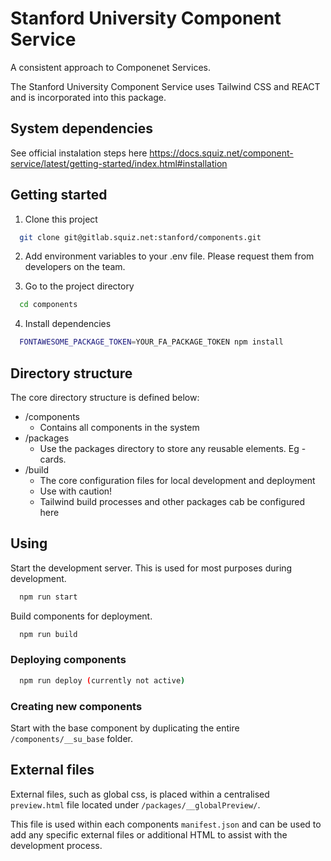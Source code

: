 
# Stanford University Component Service

A consistent approach to Componenet Services.

The Stanford University Component Service uses Tailwind CSS and REACT and is incorporated into this package.


## System dependencies
See official instalation steps here 
https://docs.squiz.net/component-service/latest/getting-started/index.html#installation

## Getting started

1. Clone this project

```bash
  git clone git@gitlab.squiz.net:stanford/components.git
```

2. Add environment variables to your .env file. Please request them from developers on the team.

3. Go to the project directory

```bash
  cd components
```

4. Install dependencies

```bash
  FONTAWESOME_PACKAGE_TOKEN=YOUR_FA_PACKAGE_TOKEN npm install
```

## Directory structure
The core directory structure is defined below:
- /components
  - Contains all components in the system
- /packages
  - Use the packages directory to store any reusable elements. Eg - cards.
- /build
  - The core configuration files for local development and deployment
  - Use with caution!
  - Tailwind build processes and other packages cab be configured here


## Using

Start the development server. This is used for most purposes during development.

```bash
  npm run start
```

Build components for deployment.

```bash
  npm run build
```

### Deploying components <Not finalised>

```bash
  npm run deploy (currently not active)
```

### Creating new components
Start with the base component by duplicating the entire `/components/__su_base` folder.


## External files
External files, such as global css, is placed within a centralised `preview.html` file located under `/packages/__globalPreview/`. 

This file is used within each components `manifest.json` and can be used to add any specific external files or additional HTML to assist with the development process.

